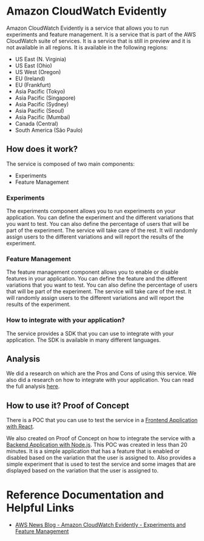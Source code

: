 # Amazon CloudWatch Evidently

Amazon CloudWatch Evidently is a service that allows you to run experiments and feature management. It is a service that is part of the AWS CloudWatch suite of services. It is a service that is still in preview and it is not available in all regions. It is available in the following regions:

* US East (N. Virginia)
* US East (Ohio)
* US West (Oregon)
* EU (Ireland)
* EU (Frankfurt)
* Asia Pacific (Tokyo)
* Asia Pacific (Singapore)
* Asia Pacific (Sydney)
* Asia Pacific (Seoul)
* Asia Pacific (Mumbai)
* Canada (Central)
* South America (São Paulo)

## How does it work?

The service is composed of two main components:

* Experiments
* Feature Management

### Experiments

The experiments component allows you to run experiments on your application. You can define the experiment and the different variations that you want to test. You can also define the percentage of users that will be part of the experiment. The service will take care of the rest. It will randomly assign users to the different variations and will report the results of the experiment.

### Feature Management

The feature management component allows you to enable or disable features in your application. You can define the feature and the different variations that you want to test. You can also define the percentage of users that will be part of the experiment. The service will take care of the rest. It will randomly assign users to the different variations and will report the results of the experiment.

### How to integrate with your application?

The service provides a SDK that you can use to integrate with your application. The SDK is available in many different languages.

## Analysis

We did a research on which are the Pros and Cons of using this service. We also did a research on how to integrate with your application. You can read the full analysis [here](./ANALYSIS.md).

## How to use it? Proof of Concept

There is a POC that you can use to test the service in a [Frontend Application with React](https://docs.aws.amazon.com/AmazonCloudWatch/latest/monitoring/CloudWatch-Evidently-bookstoreexample.html).

We also created on Proof of Concept on how to integrate the service with a [Backend Application with Node.js](./POC.md).
This POC was created in less than 20 minutes. It is a simple application that has a feature that is enabled or disabled based on the variation that the user is assigned to. Also provides a simple experiment that is used to test the service and some images that are displayed based on the variation that the user is assigned to.

# Reference Documentation and Helpful Links

- [AWS News Blog - Amazon CloudWatch Evidently - Experiments and Feature Management](https://aws.amazon.com/blogs/aws/cloudwatch-evidently/)
